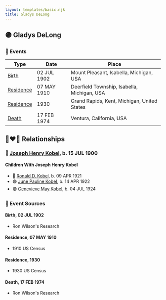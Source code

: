 ```yaml
---
layout: templates/basic.njk
title: Gladys DeLong
---
```

## 🟣 Gladys DeLong

### 📆 Events

Type | Date | Place
------ | ------ | ------
[Birth](#event-8ac439e7-54ba-44bb-a3e7-2c5d214c5764) | 02 JUL 1902 | Mount Pleasant, Isabella, Michigan, USA
[Residence](#event-1d004599-71d8-4355-8cf0-b4a6acb235a3) | 07 MAY 1910 | Deerfield Township, Isabella, Michigan, USA
[Residence](#event-a6796678-e665-4b39-8c1c-745cc994b2cd) | 1930 | Grand Rapids, Kent, Michigan, United States
[Death](#event-5d4ac509-405b-4d81-9fa5-86b8a93ee14f) | 17 FEB 1974 | Ventura, California, USA

## 👩‍❤️‍👨 Relationships

### 🔵 [Joseph Henry Kobel](/people/5/50400728), b. 15 JUL 1900

#### Children With Joseph Henry Kobel
* 🔵 [Ronald D. Kobel](/people/4/42573952), b. 09 APR 1921
* 🟣 [June Pauline Kobel](/people/4/43589122), b. 14 APR 1922
* 🟣 [Genevieve May Kobel](/people/2/28360305), b. 04 JUL 1924
### 📰 Event Sources

#### <a id="event-8ac439e7-54ba-44bb-a3e7-2c5d214c5764"></a> Birth, 02 JUL 1902
* Ron Wilson's Research

#### <a id="event-1d004599-71d8-4355-8cf0-b4a6acb235a3"></a> Residence, 07 MAY 1910
* 1910 US Census

#### <a id="event-a6796678-e665-4b39-8c1c-745cc994b2cd"></a> Residence, 1930
* 1930 US Census

#### <a id="event-5d4ac509-405b-4d81-9fa5-86b8a93ee14f"></a> Death, 17 FEB 1974
* Ron Wilson's Research